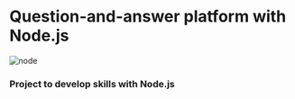 Question-and-answer platform with Node.js
=========================================

![node](https://github.com/maa-targino/Node-Project/node.PNG)

### Project to develop skills with Node.js
